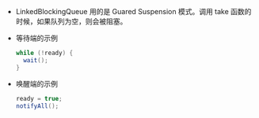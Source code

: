 - LinkedBlockingQueue 用的是 Guared Suspension 模式。调用 take 函数的时候，如果队列为空，则会被阻塞。

- 等待端的示例
  ```java
  while (!ready) {
    wait();
  }
  ```
- 唤醒端的示例
  ```java
  ready = true;
  notifyAll();
  ```